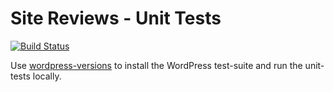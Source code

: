 # Site Reviews - Unit Tests

[![Build Status](https://api.travis-ci.org/geminilabs/site-reviews.png?branch=master)](https://api.travis-ci.org/geminilabs/site-reviews)

Use [wordpress-versions](https://github.com/geminilabs/wordpress-versions) to install the WordPress test-suite and run the unit-tests locally.
